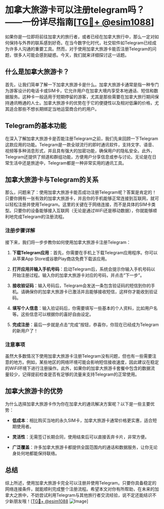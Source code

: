 # 加拿大旅游卡可以注册telegram吗？——一份详尽指南[[TG💪+ @esim1088](https://t.me/s/esim1088)]

如果你是一位即将前往加拿大的旅行者，或者已经在加拿大旅行中，那么一定对如何保持与外界的联系感到好奇。在当今数字化时代，社交软件如Telegram已经成为许多人沟通的重要工具。然而，对于使用加拿大旅游卡能否注册Telegram的问题，很多人可能会感到疑惑。今天，我们就来详细探讨这一话题。

## 什么是加拿大旅游卡？

首先，让我们简单了解一下加拿大旅游卡是什么。加拿大旅游卡通常是指一种专门为游客设计的电话卡或SIM卡，它允许用户在加拿大境内享受本地通话、短信和数据服务。这种卡一般适用于短期停留的游客，尤其是那些需要在加拿大旅行期间保持通讯畅通的人士。加拿大旅游卡的优势在于它的便捷性以及相对低廉的价格，尤其适合那些不想长期绑定当地运营商合约的用户。

## Telegram的基本功能

在深入了解加拿大旅游卡是否能注册Telegram之前，我们先来回顾一下Telegram这款应用的功能。Telegram是一款全球流行的即时通讯软件，支持文字、语音、视频等多种消息形式，并且具有强大的加密功能，确保用户的隐私安全。此外，Telegram还提供了频道和群组功能，方便用户分享信息或参与讨论。无论是在日常生活中还是旅途中，Telegram都是一种非常实用的通讯工具。

## 加拿大旅游卡与Telegram的关系

那么，问题来了：使用加拿大旅游卡能否成功注册Telegram呢？答案是肯定的！只要你拥有一张有效的加拿大旅游卡，并且你的手机能够正常连接到互联网，就可以轻松注册并使用Telegram。这里的关键在于网络连接，而不是具体的SIM卡类型。只要你的设备能够接入互联网（无论是通过WiFi还是移动数据），你就能够顺利地完成Telegram的注册流程。

### 注册步骤详解

接下来，我们将一步步教你如何使用加拿大旅游卡注册Telegram：

1. **下载Telegram应用**：首先，你需要在手机上下载Telegram应用程序。你可以从苹果App Store或谷歌Play商店免费下载该应用。
   
2. **打开应用并输入手机号码**：启动Telegram后，系统会提示你输入手机号码以开始注册过程。输入你的加拿大旅游卡对应的号码，并点击“下一步”。

3. **接收验证码**：输入号码后，Telegram会发送一条包含验证码的短信到你的手机。请确保你的加拿大旅游卡已激活并且能够接收短信，这样你才能收到验证码。

4. **填写个人信息**：输入验证码后，你需要填写一些基本的个人资料，比如用户名等。这些信息可以根据你的喜好自由设定。

5. **完成注册**：最后一步就是点击“完成”按钮，恭喜你，你现在已经成为Telegram的新用户了！

### 注意事项

虽然大多数情况下使用加拿大旅游卡注册Telegram没有问题，但也有一些需要注意的地方。例如，某些地区的网络环境可能会影响短信接收速度，因此建议在稳定的WiFi环境下进行注册操作。此外，如果你的加拿大旅游卡套餐中包含的数据流量较少，记得提前检查是否有足够的流量来支持Telegram的正常使用。

## 加拿大旅游卡的优势

为什么选择加拿大旅游卡作为你在加拿大的通讯解决方案呢？以下是一些主要优势：

- **低成本**：相比购买当地的永久SIM卡，加拿大旅游卡通常价格更实惠，适合短期使用者。
  
- **灵活性**：无需签订长期合同，使用结束后可以直接丢弃卡片，非常方便。

- **广泛覆盖**：许多加拿大旅游卡都提供全国范围内的通话和数据服务，让你无论身处何地都能保持联络。

## 总结

综上所述，使用加拿大旅游卡完全可以注册并使用Telegram。只要你具备稳定的网络连接条件，就能顺利完成整个注册流程。希望本文对你有所帮助，在未来的加拿大之旅中，不妨尝试利用Telegram与其他旅行者交流经验，说不定还能结识不少新朋友哦！[[TG💪+ @esim1088](https://t.me/s/esim1088) ![Image](https://i.postimg.cc/4NQfJmqS/Snipaste-2025-05-13-00-14-12.png)]